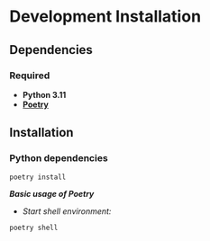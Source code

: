 # Development Installation

## Dependencies

### Required

* **Python 3.11**
* [**Poetry**](https://github.com/python-poetry/poetry)

## Installation

### Python dependencies

```bash
poetry install
```

***Basic usage of Poetry***

* *Start shell environment:*

```bash
poetry shell
```

